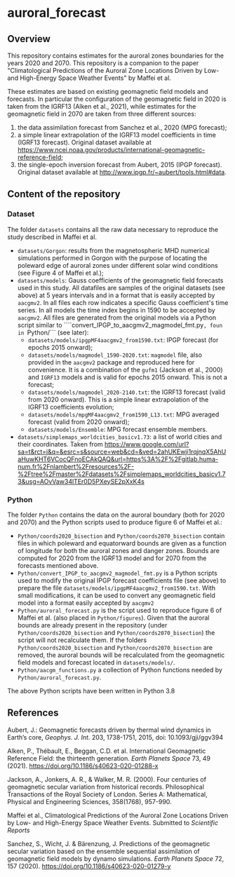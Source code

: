 # auroral_forecast

## Overview

This repository contains estimates for the auroral zones boundaries for the years 2020 and 2070. This repository is a companion to the paper "Climatological Predictions of the Auroral Zone Locations Driven by Low- and High-Energy Space Weather Events" by Maffei et al.

These estimates are based on existing geomagnetic field models and forecasts. In particular the configuration of the geomagnetic field in 2020 is taken from the IGRF13 (Alken et al., 2021), while estimates for the geomagnetic field in 2070 are taken from three different sources: 

1) the data assimilation forecast from Sanchez et al., 2020 (MPG forecast);
2) a simple linear extrapolation of the IGRF13 model coefficients in time (IGRF13 forecast). Original dataset available at https://www.ncei.noaa.gov/products/international-geomagnetic-reference-field;
3) the single-epoch inversion forecast from Aubert, 2015 (IPGP forecast). Original dataset available at http://www.ipgp.fr/~aubert/tools.html#data.


## Content of the repository

### Dataset


The folder ```datasets``` contains all the raw data necessary to reproduce the study described in Maffei et al.

- ```datasets/Gorgon```: results from the magnetospheric MHD numerical simulations performed in Gorgon with the purpose of locating the poleward edge of auroral zones under different solar wind conditions (see Figure 4 of Maffei et al.);
-  ```datasets/models```: Gauss coefficients of the geomagnetic field forecasts used in this study. All datafiles are samples of the original datasets (see above) at 5 years intervals and in a format that is easily accepted by ```aacgmv2```. In all files each row indicates a specific Gauss coefficient's time series. In all models the time index begins in 1590 to be accepted by ```aacgmv2```. All files are generated from the original models via a Python script similar to ````convert_IPGP_to_aacgmv2_magmodel_fmt.py```, foun in ```Python/``` (see later):
    - ```datasets/models/ipgpMF4aacgmv2_from1590.txt```: IPGP forecast (for epochs 2015 onward);
    - ```datasets/models/magmodel_1590-2020.txt```: ```magmodel``` file, also provided in the ```aacgmv2``` package and reproduced here for convenience. It is a combination of the ```gufm1``` (Jackson et al., 2000) and ```IGRF13``` models and is valid for epochs 2015 onward. This is not a forecast;
    - ```datasets/models/magmodel_2020-2140.txt```: the IGRF13 forecast (valid from 2020 onward). This is a simple linear extrapolation of the IGRF13 coefficients evolution;
    - ```datasets/models/mpgMF4aacgmv2_from1590_L13.txt```: MPG averaged forecast (valid from 2020 onward);
    -  ```datasets/models/Ensemble```: MPG forecast ensemble members.
- ```datasets/simplemaps_worldcities_basicv1.73```: a list of world cities and their coordinates. Taken from https://www.google.com/url?sa=t&rct=j&q=&esrc=s&source=web&cd=&ved=2ahUKEwji1rqjnqX5AhUaHuwKHT6VCocQFnoECAkQAQ&url=https%3A%2F%2Fgitlab.huma-num.fr%2Fnlambert%2Fresources%2F-%2Ftree%2Fmaster%2Fdatasets%2Fsimplemaps_worldcities_basicv1.73&usg=AOvVaw34lTEr0D5PXeySE2pXxK4s


### Python 

The folder ```Python``` contains the data on the auroral boundary (both for 2020 and 2070) and the Python scripts used to produce figure 6 of Maffei et al.:
- ```Python/coords2020_bisection``` and ```Python/coords2070_bisection``` contain files in which poleward and equatorward bounds are given as a function of longitude for both the auroral zones and danger zones. Bounds are computed for 2020 from the IGRF13 model and for 2070 from the forecasts mentioned above.
- ```Python/convert_IPGP_to_aacgmv2_magmodel_fmt.py``` is a Python scripts used to modify the original IPGP forecast coefficients file (see above) to prepare the file ```datasets/models/ipgpMF4aacgmv2_from1590.txt```. With small modifications, it can be used to convert any geomagnetic field model into a format easily accepted by ```aacgmv2```
- ```Python/auroral_forecast.py``` is the script used to reproduce figure 6 of Maffei et al. (also placed in ```Python/figures```). Given that the auroral bounds are already present in the repository (under ```Python/coords2020_bisection``` and ```Python/coords2070_bisection```) the script will not recalculate them. If the folders ```Python/coords2020_bisection``` and ```Python/coords2070_bisection``` are removed, the auroral bounds will be recalculated from the geomagnetic field models and forecast located in ```datasets/models/```.
- ```Python/aacgm_functions.py``` a collection of Python functions needed by ```Python/auroral_forecast.py```.

The above Python scripts have been written in Python 3.8



## References

Aubert, J.: Geomagnetic forecasts driven by thermal wind dynamics in Earth’s core, _Geophys. J. Int._ 203, 1738-1751, 2015, doi: 10.1093/gji/ggv394 

Alken, P., Thébault, E., Beggan, C.D. et al. International Geomagnetic Reference Field: the thirteenth generation. _Earth Planets Space_ 73, 49 (2021). https://doi.org/10.1186/s40623-020-01288-x

Jackson, A., Jonkers, A. R., & Walker, M. R. (2000). Four centuries of geomagnetic secular variation from historical records. Philosophical Transactions of the Royal Society of London. Series A: Mathematical, Physical and Engineering Sciences, 358(1768), 957-990.

Maffei et al., Climatological Predictions of the Auroral Zone Locations Driven by Low- and High-Energy Space Weather Events. Submitted to _Scientific Reports_

Sanchez, S., Wicht, J. & Bärenzung, J. Predictions of the geomagnetic secular variation based on the ensemble sequential assimilation of geomagnetic field models by dynamo simulations. _Earth Planets Space_ 72, 157 (2020). https://doi.org/10.1186/s40623-020-01279-y



